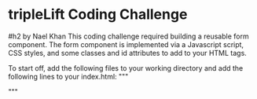 # tripleLift Coding Challenge
#h2 by Nael Khan
This coding challenge required building a reusable form component. The form component is implemented via a Javascript script, CSS styles, and some classes and id attributes to add to your HTML tags.

To start off, add the following files to your working directory and add the following lines to your index.html:
"""
<link rel="stylesheet" href="form_list.css">
<script src="form_list.js"></script>
"""

